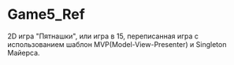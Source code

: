 # Game5_Ref
2D игра "Пятнашки", или игра в 15, переписанная игра с использованием шаблон MVP(Model-View-Presenter) и Singleton Майерса.
